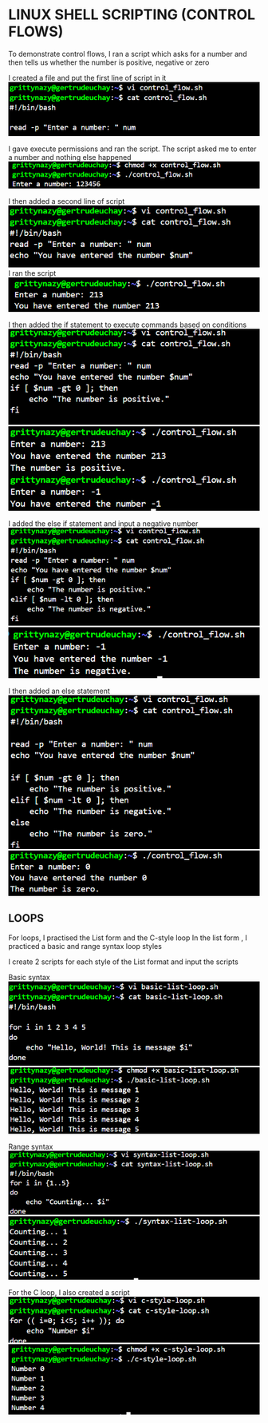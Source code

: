 # LINUX SHELL SCRIPTING (CONTROL FLOWS)
 To demonstrate control flows, I ran a script which asks for a number and then tells us whether the number is positive, negative or zero

 I created a file and put the first line of script in it 
 ![](./vi-cat.png)

 I gave execute permissions and ran the script. The script asked me to enter a number and nothing else happened
 ![](./chmod-run.png)
 
 I then added a second line of script
 ![](./vi-cat2.png)
 I ran the script
 ![](./run00.png)

 I then added the if statement to execute commands based on conditions
 ![](./vi-cat3.png)
 ![](./run3.png)

 I added the else if statement and input a negative number
 ![](./vi-cat4.png)
 ![](./run4.png)

 I then added an else statement
 ![](./vi-cat5.png)
 ![](./run5.png)

 ## LOOPS
 For loops, I practised the List form and the C-style loop
 In the list form , I practiced a basic and range syntax loop styles

 I create 2 scripts for each style of the List format and input the scripts

 Basic syntax
 ![](./vi-cat-basic.png)
 ![](./run%20basic.png)

Range syntax
![](./vi-cat-syntax2.png)
![](./run-syntax2.png)

For the C loop, I also created a script
![](./vi-cat-cstyle.png)
![](./run-cstyle.png)

